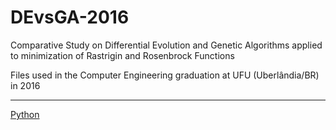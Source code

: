 # DEvsGA-2016
Comparative Study on Differential Evolution and Genetic Algorithms applied to minimization of Rastrigin and Rosenbrock Functions

Files used in the Computer Engineering graduation at UFU (Uberlândia/BR) in 2016

---------------------------------------------------------------------------------------------------------------------------------
[Python](https://docs.python.org/3/)
